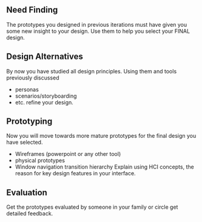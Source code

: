 ## Need Finding ##
The prototypes you designed in previous iterations must have given you some new insight to your design. Use them to help you select your FINAL design.

## Design Alternatives ##
By now you have studied all design principles. Using them and tools previously discussed 
- personas
- scenarios/storyboarding
- etc.
refine your design.

## Prototyping ##
Now you will move towards more mature prototypes for the final design you have selected.

- Wireframes (powerpoint or any other tool)
- physical prototypes 
- Window navigation transition hierarchy
Explain using HCI concepts, the reason for key design features in your interface.

## Evaluation ##
Get the prototypes evaluated by someone in your family or circle get detailed feedback.
